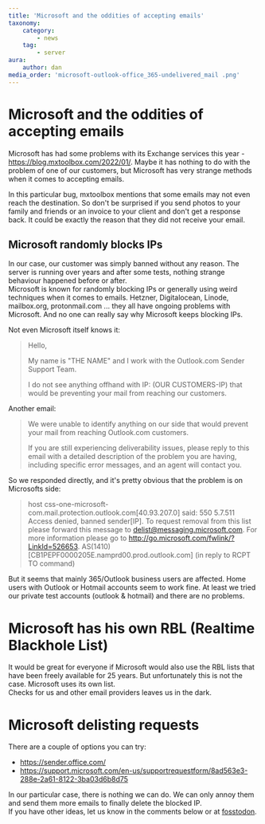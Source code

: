 ```yaml
---
title: 'Microsoft and the oddities of accepting emails'
taxonomy:
    category:
        - news
    tag:
        - server
aura:
    author: dan
media_order: 'microsoft-outlook-office_365-undelivered_mail .png'
---
```


# Microsoft and the oddities of accepting emails

Microsoft has had some problems with its Exchange services this year - https://blog.mxtoolbox.com/2022/01/. Maybe it has nothing to do with the problem of one of our customers, but Microsoft has very strange methods when it comes to accepting emails. 

In this particular bug, mxtoolbox mentions that some emails may not even reach the destination. So don't be surprised if you send photos to your family and friends or an invoice to your client and don't get a response back. It could be exactly the reason that they did not receive your email.


## Microsoft randomly blocks IPs

In our case, our customer was simply banned without any reason. The server is running over years and after some tests, nothing strange behaviour happened before or after.  
Microsoft is known for randomly blocking IPs or generally using weird techniques when it comes to emails. Hetzner, Digitalocean, Linode, mailbox.org, protonmail.com ... they all have ongoing problems with Microsoft. And no one can really say why Microsoft keeps blocking IPs.

Not even Microsoft itself knows it:

> Hello,
>
> My name is "THE NAME" and I work with the Outlook.com Sender Support Team.
>
> I do not see anything offhand with IP: (OUR CUSTOMERS-IP) that would be preventing your mail from reaching our customers. 


Another email:

> We were unable to identify anything on our side that would prevent your mail from reaching Outlook.com customers.
>
> If you are still experiencing deliverability issues, please reply to this email with a detailed description of the problem you are having, including specific error messages, and an agent will contact you.

So we responded directly, and it's pretty obvious that the problem is on Microsofts side:

> host
    css-one-microsoft-com.mail.protection.outlook.com[40.93.207.0] said: 550
    5.7.511 Access denied, banned sender[IP]. To request removal
    from this list please forward this message to
    delist@messaging.microsoft.com. For more information please go to
    http://go.microsoft.com/fwlink/?LinkId=526653. AS(1410)
    [CB1PEPF0000205E.namprd00.prod.outlook.com] (in reply to RCPT TO command)

But it seems that mainly 365/Outlook business users are affected. Home users with Outlook or Hotmail accounts seem to work fine. At least we tried our private test accounts (outlook & hotmail) and there are no problems.  


# Microsoft has his own RBL (Realtime Blackhole List)

It would be great for everyone if Microsoft would also use the RBL lists that have been freely available for 25 years. But unfortunately this is not the case. Microsoft uses its own list.  
Checks for us and other email providers leaves us in the dark. 


# Microsoft delisting requests

There are a couple of options you can try:

- https://sender.office.com/
- https://support.microsoft.com/en-us/supportrequestform/8ad563e3-288e-2a61-8122-3ba03d6b8d75

In our particular case, there is nothing we can do. We can only annoy them and send them more emails to finally delete the blocked IP.   
If you have other ideas, let us know in the comments below or at [fosstodon](https://fosstodon.org/@techsaviours).